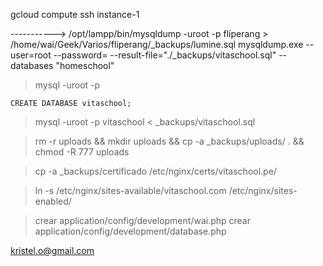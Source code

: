 gcloud compute ssh instance-1

----------->
/opt/lampp/bin/mysqldump -uroot -p fliperang > /home/wai/Geek/Varios/fliperang/_backups/lumine.sql
mysqldump.exe --user=root --password= --result-file="./_backups/vitaschool.sql" --databases "homeschool"

>mysql -uroot -p

    CREATE DATABASE vitaschool;

>mysql -uroot -p vitaschool < _backups/vitaschool.sql

>rm -r uploads && mkdir uploads && cp -a _backups/uploads/ . && chmod -R 777 uploads

>cp -a _backups/certificado /etc/nginx/certs/vitaschool.pe/

>ln -s /etc/nginx/sites-available/vitaschool.com /etc/nginx/sites-enabled/


>crear application/config/development/wai.php
>crear application/config/development/database.php


kristel.o@gmail.com